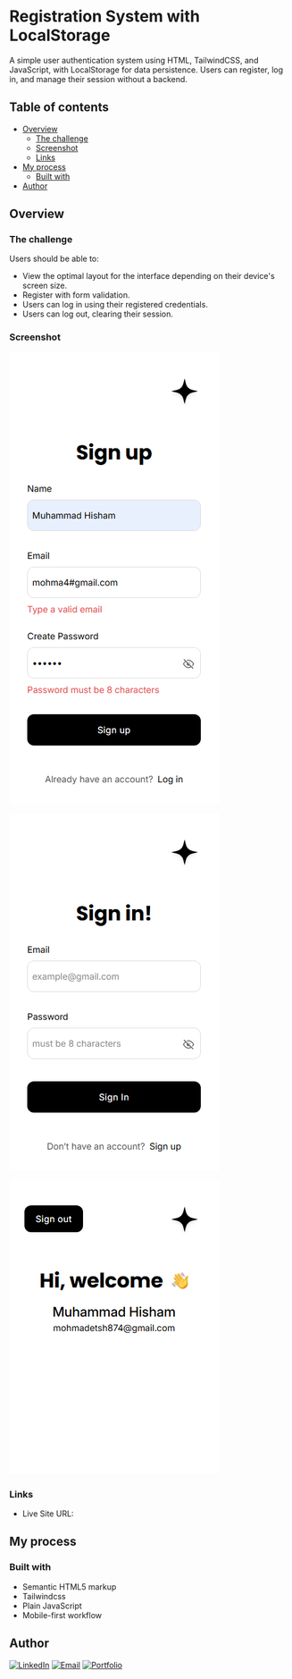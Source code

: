 # Registration System with LocalStorage

A simple user authentication system using HTML, TailwindCSS, and JavaScript, with LocalStorage for data persistence. Users can register, log in, and manage their session without a backend.

## Table of contents

- [Overview](#overview)
  - [The challenge](#the-challenge)
  - [Screenshot](#screenshot)
  - [Links](#links)
- [My process](#my-process)
  - [Built with](#built-with)
- [Author](#author)

## Overview

### The challenge

Users should be able to:

- View the optimal layout for the interface depending on their device's screen size.
- Register with form validation.
- Users can log in using their registered credentials.
- Users can log out, clearing their session.

### Screenshot

![screenshot signup](/assets/img/screenshot-01.png)

![screenshot signin](/assets/img/screenshot-02.png)

![screenshot profile](/assets/img/screenshot-03.png)

### Links

- Live Site URL: []()

## My process

### Built with

- Semantic HTML5 markup
- Tailwindcss
- Plain JavaScript
- Mobile-first workflow

## Author

[![LinkedIn](https://img.shields.io/badge/LinkedIn-0077B5?style=for-the-badge&logo=linkedin&logoColor=white)](https://www.linkedin.com/in/muhammad-hisham-23544b253/)
[![Email](https://img.shields.io/badge/Email-D14836?style=for-the-badge&logo=gmail&logoColor=white)](mailto:muhammedheshamm2@gmail.com)
[![Portfolio](https://img.shields.io/badge/Portfolio-000000?style=for-the-badge&logo=firefox&logoColor=white)](https://muhammadhisham2024.netlify.app/)
